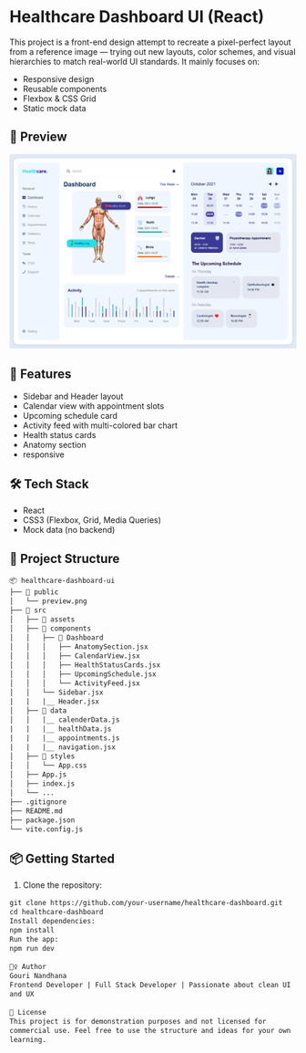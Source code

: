 # Healthcare Dashboard UI (React)

This project is a front-end design attempt to recreate a pixel-perfect layout from a reference image — trying out new layouts, color schemes, and visual hierarchies to match real-world UI standards. It mainly focuses on:

- Responsive design
- Reusable components
- Flexbox & CSS Grid
- Static mock data

## 📸 Preview

![Dashboard Preview](./src/assets/preview.png)

## 🚀 Features

- Sidebar and Header layout
- Calendar view with appointment slots
- Upcoming schedule card
- Activity feed with multi-colored bar chart
- Health status cards
- Anatomy section
- responsive

## 🛠️ Tech Stack

- React
- CSS3 (Flexbox, Grid, Media Queries)
- Mock data (no backend)

## 📂 Project Structure
```text
📦 healthcare-dashboard-ui
├── 📁 public
│   └── preview.png
├── 📁 src
│   ├── 📁 assets     
│   ├── 📁 components
│   │   ├── 📁 Dashboard
│   │   │   ├── AnatomySection.jsx
│   │   │   ├── CalendarView.jsx
│   │   │   ├── HealthStatusCards.jsx
│   │   │   ├── UpcomingSchedule.jsx
│   │   │   └── ActivityFeed.jsx
│   │   └── Sidebar.jsx
|   |   |__ Header.jsx
│   ├── 📁 data
│   │   |__ calenderData.js
|   |   |__ healthData.js
|   |   |__ appointments.js
|   |   |__ navigation.jsx
│   ├── 📁 styles
│   │   └── App.css
│   ├── App.js
│   ├── index.js
│   └── ...
├── .gitignore
├── README.md
├── package.json
└── vite.config.js
```


## 📦 Getting Started

1. Clone the repository:

```
git clone https://github.com/your-username/healthcare-dashboard.git
cd healthcare-dashboard
Install dependencies:
npm install
Run the app:
npm run dev

🙋‍♀️ Author
Gouri Nandhana
Frontend Developer | Full Stack Developer | Passionate about clean UI and UX

📄 License
This project is for demonstration purposes and not licensed for commercial use. Feel free to use the structure and ideas for your own learning.
